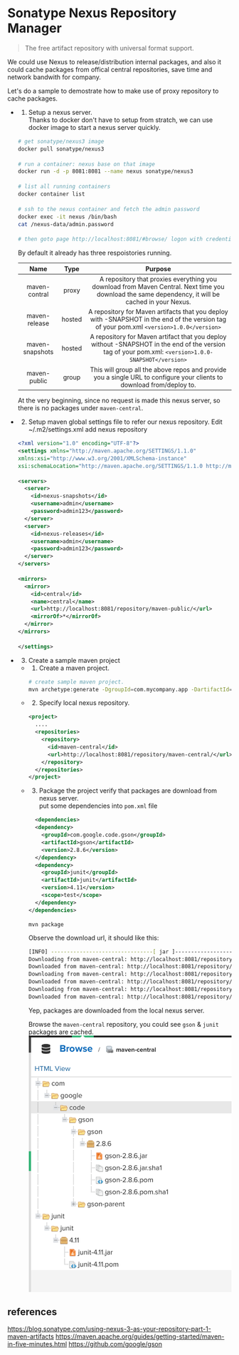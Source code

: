 # Sonatype Nexus Repository Manager 

> The free artifact repository with universal format support.

We could use Nexus to release/distribution internal packages, and also it could cache 
packages from offical central repositories, save time and network bandwith for company.

Let's do a sample to demostrate how to make use of proxy repository to cache packages.

- 1. Setup a nexus server.  
  Thanks to docker don't have to setup from stratch, we can use docker image to start a nexus server quickly.
  
  ```bash
  # get sonatype/nexus3 image
  docker pull sonatype/nexus3

  # run a container: nexus base on that image
  docker run -d -p 8081:8081 --name nexus sonatype/nexus3

  # list all running containers
  docker container list

  # ssh to the nexus container and fetch the admin password
  docker exec -it nexus /bin/bash
  cat /nexus-data/admin.password

  # then goto page http://localhost:8081/#browse/ logon with credential admin:pwd
  ```
  By default it already has three respoistories running.

  | Name | Type | Purpose |
  |:----:|:----:|:----:|
  | maven-contral | proxy | A repository that proxies everything you download from Maven Central. Next time you download the same dependency, it will be cached in your Nexus. |
  | maven-release | hosted | A repository for Maven artifacts that you deploy with -SNAPSHOT in the end of the version tag of your pom.xml `<version>1.0.0</version>` |
  | maven-snapshots | hosted | A repository for Maven artifact that you deploy without -SNAPSHOT in the end of the version tag of your pom.xml: `<version>1.0.0-SNAPSHOT</version>` |
  | maven-public | group | This will group all the above repos and provide you a single URL to configure your clients to download from/deploy to.|

  At the very beginning, since no request is made this nexus server, so there is no packages under `maven-central`.  

- 2. Setup maven global settings file to refer our nexus repository.
  Edit ~/.m2/settings.xml add nexus repository
  ```xml
  <?xml version="1.0" encoding="UTF-8"?>
  <settings xmlns="http://maven.apache.org/SETTINGS/1.1.0"
  xmlns:xsi="http://www.w3.org/2001/XMLSchema-instance"
  xsi:schemaLocation="http://maven.apache.org/SETTINGS/1.1.0 http://maven.apache.org/xsd/settings-1.1.0.xsd">

  <servers>
    <server>
      <id>nexus-snapshots</id>
      <username>admin</username>
      <password>admin123</password>
    </server>
    <server>
      <id>nexus-releases</id>
      <username>admin</username>
      <password>admin123</password>
    </server>
  </servers>

  <mirrors>
    <mirror>
      <id>central</id>
      <name>central</name>
      <url>http://localhost:8081/repository/maven-public/</url>
      <mirrorOf>*</mirrorOf>
    </mirror>
  </mirrors>

  </settings>
  ```  

- 3. Create a sample maven project  
  - 1. Create a maven project.
    ```bash
    # create sample maven project.
    mvn archetype:generate -DgroupId=com.mycompany.app -DartifactId=my-app -DarchetypeArtifactId=maven-archetype-quickstart -DarchetypeVersion=1.4 -DinteractiveMode=false
    ```
  - 2. Specify local nexus repository.  
    ```xml
    <project>
      ....
      <repositories>
        <repository>
          <id>maven-central</id>
          <url>http://localhost:8081/repository/maven-central/</url>
        </repository>
      </repositories>
    </project>
    ```
  - 3. Package the project verify that packages are download from nexus server.  
    put some dependencies into `pom.xml` file  

    ```xml
      <dependencies>
      <dependency>
        <groupId>com.google.code.gson</groupId>
        <artifactId>gson</artifactId>
        <version>2.8.6</version>
      </dependency>
      <dependency>
        <groupId>junit</groupId>
        <artifactId>junit</artifactId>
        <version>4.11</version>
        <scope>test</scope>
      </dependency>
    </dependencies>
    ```
  
    `mvn package`

    Observe the download url, it should like this:
    
    ```bash
    [INFO] --------------------------------[ jar ]---------------------------------
    Downloading from maven-central: http://localhost:8081/repository/maven-central/com/google/code/gson/gson/2.8.6/gson-2.8.6.pom
    Downloaded from maven-central: http://localhost:8081/repository/maven-central/com/google/code/gson/gson/2.8.6/gson-2.8.6.pom (2.5 kB at 378 B/s)
    Downloading from maven-central: http://localhost:8081/repository/maven-central/com/google/code/gson/gson-parent/2.8.6/gson-parent-2.8.6.pom
    Downloaded from maven-central: http://localhost:8081/repository/maven-central/com/google/code/gson/gson-parent/2.8.6/gson-parent-2.8.6.pom (4.4 kB at 7.6 kB/s)
    Downloading from maven-central: http://localhost:8081/repository/maven-central/com/google/code/gson/gson/2.8.6/gson-2.8.6.jar
    Downloaded from maven-central: http://localhost:8081/repository/maven-central/com/google/code/gson/gson/2.8.6/gson-2.8.6.jar (240 kB at 166 kB/s)
    ```
    Yep, packages are downloaded from the local nexus server.

    Browse the `maven-central` repository, you could see `gson` & `junit` packages are cached. 
    ![maven-central](./maven-central-repo.png)

## references
https://blog.sonatype.com/using-nexus-3-as-your-repository-part-1-maven-artifacts
https://maven.apache.org/guides/getting-started/maven-in-five-minutes.html
https://github.com/google/gson
